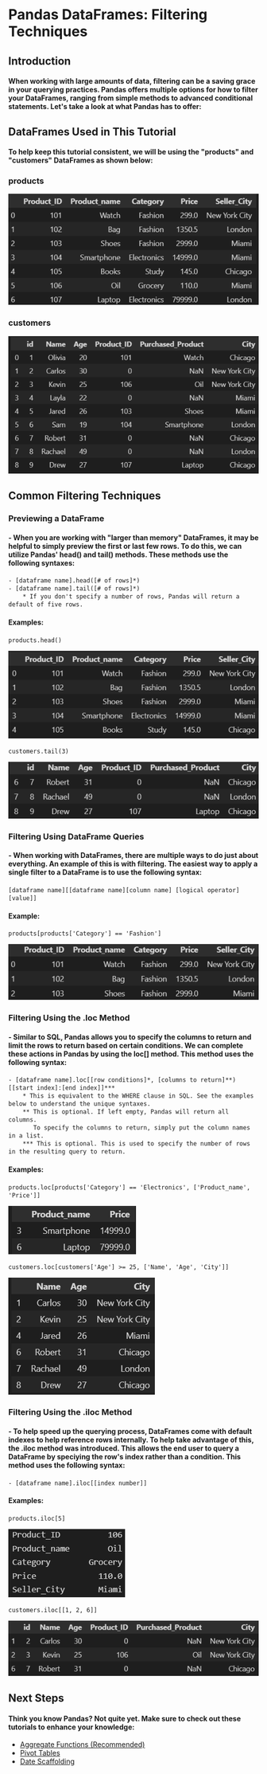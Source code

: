 # Pandas DataFrames: Filtering Techniques
## Introduction
#### When working with large amounts of data, filtering can be a saving grace in your querying practices. Pandas offers multiple options for how to filter your DataFrames, ranging from simple methods to advanced conditional statements. Let's take a look at what Pandas has to offer:
## DataFrames Used in This Tutorial
#### To help keep this tutorial consistent, we will be using the "products" and "customers" DataFrames as shown below:
### products
![This is an image!](Pictures/products.png)
### customers
![This is an image!](Pictures/customers.png)
## Common Filtering Techniques
### Previewing a DataFrame
#### - When you are working with "larger than memory" DataFrames, it may be helpful to simply preview the first or last few rows. To do this, we can utilize Pandas' head() and tail() methods. These methods use the following syntaxes:
    - [dataframe name].head([# of rows]*)
    - [dataframe name].tail([# of rows]*)
        * If you don't specify a number of rows, Pandas will return a default of five rows. 
#### Examples:
    products.head()
  ![This is an image!](Pictures/products_head.png)
  
    customers.tail(3)
  ![This is an image!](Pictures/customers_tail.png)
### Filtering Using DataFrame Queries
#### - When working with DataFrames, there are multiple ways to do just about everything. An example of this is with filtering. The easiest way to apply a single filter to a DataFrame is to use the following syntax:
    [dataframe name][[dataframe name][column name] [logical operator] [value]]
#### Example:
    products[products['Category'] == 'Fashion']
![This is an image!](Pictures/dataframe_syntax.png)
### Filtering Using the .loc Method
#### - Similar to SQL, Pandas allows you to specify the columns to return and limit the rows to return based on certain conditions. We can complete these actions in Pandas by using the loc[] method. This method uses the following syntax:
    - [dataframe name].loc[[row conditions]*, [columns to return]**)[[start index]:[end index]]***
        * This is equivalent to the WHERE clause in SQL. See the examples below to understand the unique syntaxes.
        ** This is optional. If left empty, Pandas will return all columns. 
           To specify the columns to return, simply put the column names in a list.
        *** This is optional. This is used to specify the number of rows in the resulting query to return.
#### Examples:
    products.loc[products['Category'] == 'Electronics', ['Product_name', 'Price']]
![This is an image](Pictures/products_electronics.png)

    customers.loc[customers['Age'] >= 25, ['Name', 'Age', 'City']]
![This is an image](Pictures/customers_over25.png)
### Filtering Using the .iloc Method
#### - To help speed up the querying process, DataFrames come with default indexes to help reference rows internally. To help take advantage of this, the .iloc method was introduced. This allows the end user to query a DataFrame by speciying the row's index rather than a condition. This method uses the following syntax:
    - [dataframe name].iloc[[index number]]
#### Examples:
    products.iloc[5]
![This is an image](Pictures/dataframe_index.png)
    
    customers.iloc[[1, 2, 6]]
![This is an image](Pictures/dataframe_index2.png)

## Next Steps
#### Think you know Pandas? Not quite yet. Make sure to check out these tutorials to enhance your knowledge:
- [Aggregate Functions (Recommended)](https://github.com/uvudataclub2022/UVU-2022-2023/blob/Data-Analytics/Data%20Manipulation/Tutorials/Pandas/Aggregate%20Functions.md)
- [Pivot Tables](https://github.com/uvudataclub2022/UVU-2022-2023/blob/Data-Analytics/Data%20Manipulation/Tutorials/Pandas/Pivot%20Tables.md)
- [Date Scaffolding](https://github.com/uvudataclub2022/UVU-2022-2023/blob/Data-Analytics/Data%20Manipulation/Tutorials/Pandas/Date%20Scaffolding.md)
